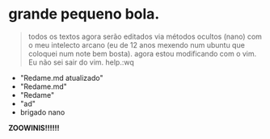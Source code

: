 # grande pequeno bola.
> todos os textos agora serão editados via métodos ocultos (nano) com o meu intelecto arcano (eu de 12 anos mexendo num ubuntu que coloquei num note bem bosta).
agora estou modificando com o vim. Eu não sei sair do vim. help.:wq
- "Redame.md atualizado"
- "Redame.md"
- "Redame"
- "ad"
- brigado nano


**ZOOWINIS!!!!!!**
